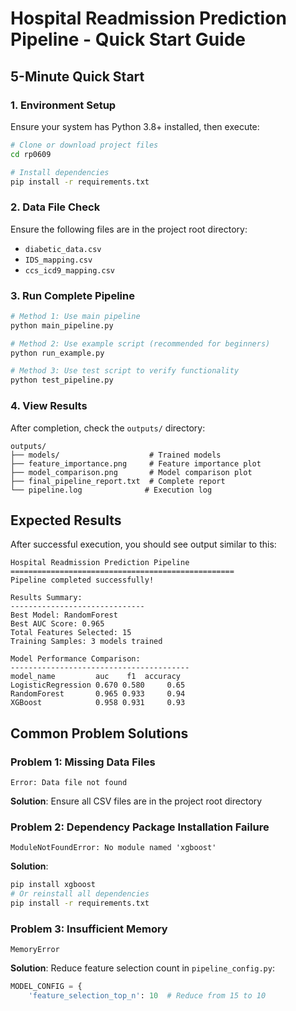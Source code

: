# Hospital Readmission Prediction Pipeline - Quick Start Guide

## 5-Minute Quick Start

### 1. Environment Setup

Ensure your system has Python 3.8+ installed, then execute:

```bash
# Clone or download project files
cd rp0609

# Install dependencies
pip install -r requirements.txt
```

### 2. Data File Check

Ensure the following files are in the project root directory:
- `diabetic_data.csv`
- `IDS_mapping.csv`
- `ccs_icd9_mapping.csv`

### 3. Run Complete Pipeline

```bash
# Method 1: Use main pipeline
python main_pipeline.py

# Method 2: Use example script (recommended for beginners)
python run_example.py

# Method 3: Use test script to verify functionality
python test_pipeline.py
```

### 4. View Results

After completion, check the `outputs/` directory:

```
outputs/
├── models/                    # Trained models
├── feature_importance.png     # Feature importance plot
├── model_comparison.png       # Model comparison plot
├── final_pipeline_report.txt  # Complete report
└── pipeline.log              # Execution log
```

## Expected Results

After successful execution, you should see output similar to this:

```
Hospital Readmission Prediction Pipeline
==================================================
Pipeline completed successfully!

Results Summary:
------------------------------
Best Model: RandomForest
Best AUC Score: 0.965
Total Features Selected: 15
Training Samples: 3 models trained

Model Performance Comparison:
----------------------------------------
model_name         auc    f1  accuracy
LogisticRegression 0.670 0.580     0.65
RandomForest       0.965 0.933     0.94
XGBoost            0.958 0.931     0.93
```

## Common Problem Solutions

### Problem 1: Missing Data Files
```
Error: Data file not found
```
**Solution**: Ensure all CSV files are in the project root directory

### Problem 2: Dependency Package Installation Failure
```
ModuleNotFoundError: No module named 'xgboost'
```
**Solution**: 
```bash
pip install xgboost
# Or reinstall all dependencies
pip install -r requirements.txt
```

### Problem 3: Insufficient Memory
```
MemoryError
```
**Solution**: Reduce feature selection count in `pipeline_config.py`:
```python
MODEL_CONFIG = {
    'feature_selection_top_n': 10  # Reduce from 15 to 10
``` 